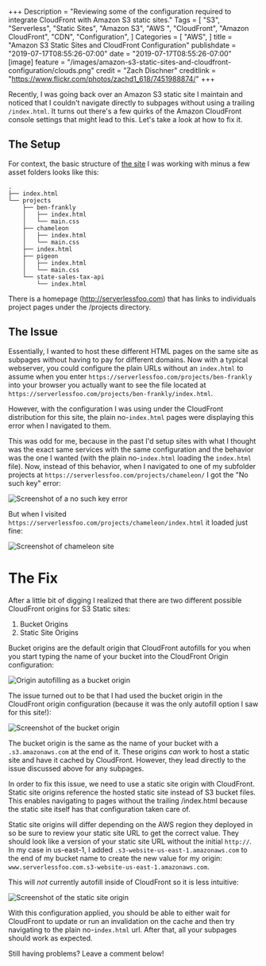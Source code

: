 +++
Description = "Reviewing some of the configuration required to integrate CloudFront with Amazon S3 static sites."
Tags = [
  "S3",
  "Serverless",
  "Static Sites",
  "Amazon S3",
  "AWS ",
  "CloudFront",
  "Amazon CloudFront",
  "CDN",
  "Configuration",
]
Categories = [
  "AWS",
]
title = "Amazon S3 Static Sites and CloudFront Configuration"
publishdate = "2019-07-17T08:55:26-07:00"
date = "2019-07-17T08:55:26-07:00"
[image]
    feature = "/images/amazon-s3-static-sites-and-cloudfront-configuration/clouds.png"
    credit = "Zach Dischner"
    creditlink = "https://www.flickr.com/photos/zachd1_618/7451988874/"
+++

Recently, I was going back over an Amazon S3 static site I maintain and noticed that I couldn't navigate directly to subpages without using a trailing `/index.html`. It turns out there's a few quirks of the Amazon CloudFront console settings that might lead to this. Let's take a look at how to fix it.

<!--more-->

## The Setup

For context, the basic structure of [the site](https://serverlessfoo.com) I was working with minus a few asset folders looks like this:

```
.
├── index.html
└── projects
    ├── ben-frankly
    │   ├── index.html
    │   └── main.css
    ├── chameleon
    │   ├── index.html
    │   └── main.css
    ├── index.html
    ├── pigeon
    │   ├── index.html
    │   └── main.css
    └── state-sales-tax-api
        └── index.html
```

There is a homepage (http://serverlessfoo.com) that has links to individuals project pages under the /projects directory. 

## The Issue

Essentially, I wanted to host these different HTML pages on the same site as subpages without having to pay for different domains. Now with a typical webserver, you could configure the plain URLs without an `index.html` to assume when you enter `https://serverlessfoo.com/projects/ben-frankly` into your browser you actually want to see the file located at `https://serverlessfoo.com/projects/ben-frankly/index.html`.

However, with the configuration I was using under the CloudFront distribution for this site, the plain no-`index.html` pages were displaying this error when I navigated to them.

This was odd for me, because in the past I'd setup sites with what I thought was the exact same services with the same configuration and the behavior was the one I wanted (with the plain no-`index.html` loading the `index.html` file). Now, instead of this behavior, when I navigated to one of my subfolder projects at `https://serverlessfoo.com/projects/chameleon/` I got the "No such key" error:

![Screenshot of a no such key error](/images/amazon-s3-static-sites-and-cloudfront-configuration/no-such-key.png)

But when I visited `https://serverlessfoo.com/projects/chameleon/index.html` it loaded just fine:

![Screenshot of chameleon site](/images/amazon-s3-static-sites-and-cloudfront-configuration/chameleon-site.png)

# The Fix

After a little bit of digging I realized that there are two different possible CloudFront origins for S3 Static sites:

1. Bucket Origins
2. Static Site Origins

Bucket origins are the default origin that CloudFront autofills for you when you start typing the name of your bucket into the CloudFront Origin configuration:

![Origin autofilling as a bucket origin](/images/amazon-s3-static-sites-and-cloudfront-configuration/origin-autofill.png)


The issue turned out to be that I had used the bucket origin in the CloudFront origin configuration (because it was the only autofill option I saw for this site!):

![Screenshot of the bucket origin](/images/amazon-s3-static-sites-and-cloudfront-configuration/bucket-origin.png)

The bucket origin is the same as the name of your bucket with a `.s3.amazonaws.com` at the end of it. These origins *can* work to host a static site and have it cached by CloudFront. However, they lead directly to the issue discussed above for any subpages.

In order to fix this issue, we need to use a static site origin with CloudFront. Static site origins reference the hosted static site instead of S3 bucket files. This enables navigating to pages without the trailing /index.html because the static site itself has that configuration taken care of.

Static site origins will differ depending on the AWS region they deployed in so be sure to review your static site URL to get the correct value. They should look like a version of your static site URL without the initial `http://`. In my case in us-east-1, I added `.s3-website-us-east-1.amazonaws.com` to the end of my bucket name to create the new value for my origin: `www.serverlessfoo.com.s3-website-us-east-1.amazonaws.com`. 

This will *not* currently autofill inside of CloudFront so it is less intuitive:

![Screenshot of the static site origin](/images/amazon-s3-static-sites-and-cloudfront-configuration/static-site-origin.png)

With this configuration applied, you should be able to either wait for CloudFront to update or run an invalidation on the cache and then try navigating to the plain no-`index.html` url. After that, all your subpages should work as expected.

Still having problems? Leave a comment below!
